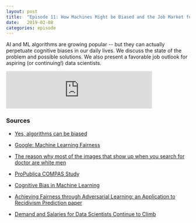 ```yaml
---
layout: post
title:  "Episode 11: How Machines Might be Biased and the Job Market for Data Scientists"
date:   2019-02-08
categories: episode
---
```


AI and ML algorithms are growing popular -- but they can actually perpetuate cognitive biases in our daily lives. We discuss the state of the problem and possible solutions. We also present a favorable job outlook for aspiring (or continuing!) data scientists.

<iframe src="https://anchor.fm/databytes/embed/episodes/Episode-11-How-Machines-Might-be-Biased-and-the-Job-Market-for-Data-Scientists-e33ddj" height="102px" width="400px" frameborder="0" scrolling="no"></iframe>

### Sources

* [Yes, algorithms can be biased](https://arstechnica.com/tech-policy/2019/01/yes-algorithms-can-be-biased-heres-why/#p3)

* [Google: Machine Learning Fairness](https://developers.google.com/machine-learning/fairness-overview/)

* [The reason why most of the images that show up when you search for doctor are white men](https://qz.com/958666/the-reason-why-most-of-the-images-are-men-when-you-search-for-doctor/)

* [ProPublica COMPAS Study](https://www.propublica.org/article/how-we-analyzed-the-compas-recidivism-algorithm)

* [Cognitive Bias in Machine Learning](https://medium.com/ibm-watson-data-lab/cognitive-bias-in-machine-learning-d287838eeb4b)

* [Achieving Fairness through Adversarial Learning: an Application to Recidivism Prediction paper](https://stanford.edu/~cpiech/bio/papers/fairnessAdversary.pdf) 

* [Demand and Salaries for Data Scientists Continue to Climb](https://spectrum.ieee.org/view-from-the-valley/at-work/tech-careers/demand-and-salaries-for-data-scientists-continue-to-climb)
